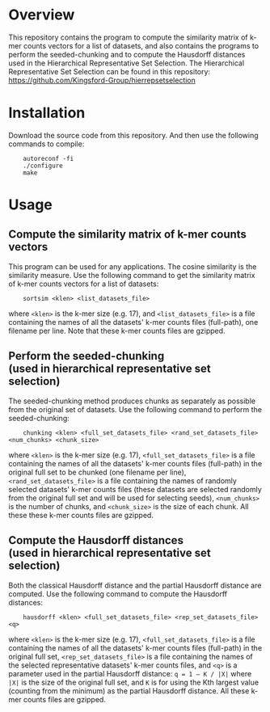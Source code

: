 # Overview

This repository contains the program to compute the similarity matrix of k-mer counts vectors for a list of datasets, and also contains the programs to perform the seeded-chunking and to compute the Hausdorff distances used in the Hierarchical Representative Set Selection. The Hierarchical Representative Set Selection can be found in this repository: https://github.com/Kingsford-Group/hierrepsetselection
 

# Installation

Download the source code from this repository. And then use the following commands to compile:
```
    autoreconf -fi
    ./configure
    make
```

# Usage

## Compute the similarity matrix of k-mer counts vectors

This program can be used for any applications. The cosine similarity is the similarity measure. Use the following command to get the similarity matrix of k-mer counts vectors for a list of datasets:
```
    sortsim <klen> <list_datasets_file>
```
where `<klen>` is the k-mer size (e.g. 17), and `<list_datasets_file>` is a file containing the names of all the datasets' k-mer counts files (full-path), one filename per line. Note that these k-mer counts files are gzipped.


## Perform the seeded-chunking <br> (used in hierarchical representative set selection)

The seeded-chunking method produces chunks as separately as possible from the original set of datasets. Use the following command to perform the seeded-chunking:
```
    chunking <klen> <full_set_datasets_file> <rand_set_datasets_file> <num_chunks> <chunk_size>
```

where `<klen>` is the k-mer size (e.g. 17), `<full_set_datasets_file>` is a file containing the names of all the datasets' k-mer counts files (full-path) in the original full set to be chunked (one filename per line), `<rand_set_datasets_file>` is a file containing the names of randomly selected datasets' k-mer counts files (these datasets are selected randomly from the original full set and will be used for selecting seeds), `<num_chunks>` is the number of chunks, and `<chunk_size>` is the size of each chunk. All these these k-mer counts files are gzipped.


## Compute the Hausdorff distances <br> (used in hierarchical representative set selection)

Both the classical Hausdorff distance and the partial Hausdorff distance are computed.  Use the following command to compute the Hausdorff distances:
```
    hausdorff <klen> <full_set_datasets_file> <rep_set_datasets_file> <q>
```

where `<klen>` is the k-mer size (e.g. 17), `<full_set_datasets_file>` is a file containing the names of all the datasets' k-mer counts files (full-path) in the original full set, `<rep_set_datasets_file>` is a file containing the names of the selected representative datasets' k-mer counts files, and `<q>` is a parameter used in the partial Hausdorff distance: `q = 1 – K / |X|` where `|X|` is the size of the original full set, and `K` is for using the Kth largest value (counting from the minimum) as the partial Hausdorff distance. All these k-mer counts files are gzipped.


